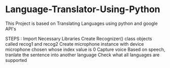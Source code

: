 # Language-Translator-Using-Python

This Project is based on Translating Languages using python and google API's 

STEPS :
Import Necessary Libraries
Create Recognizer() class objects called recog1 and recog2
Create microphone instance with device microphone chosen whose index value is 0
Capture voice
Based on speech, tranlate the sentence into another language
Check what all languages are supported
